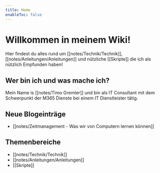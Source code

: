 ```yaml
---
title: Home
enableToc: false
---
```


# Willkommen in meinem Wiki!

Hier findest du alles rund um [[notes/Technik/Technik]], [[notes/Anleitungen/Anleitungen]] und nützliche [[Skripte]] die ich als nützlich Empfunden haben!  

## Wer bin ich und was mache ich?
Mein Name is [[notes/Timo Gremler]] und bin als IT Consultant mit dem Schwerpunkt der M365 Dienste bei einem IT Dienstleister tätig.

## Neue Blogeinträge
- [[notes/Zeitmanagement - Was wir von Computern lernen können]]

## Themenbereiche
- [[notes/Technik/Technik]]
- [[notes/Anleitungen/Anleitungen]]
- [[Skripte]]
